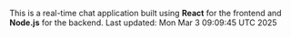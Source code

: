 This is a real-time chat application built using **React** for the frontend and **Node.js** for the backend.
Last updated: Mon Mar  3 09:09:45 UTC 2025

